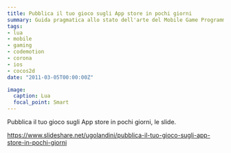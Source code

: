 ```yaml
---
title: Pubblica il tuo gioco sugli App store in pochi giorni
summary: Guida pragmatica allo stato dell'arte del Mobile Game Programming @ Codemotion 2011
tags:
- lua
- mobile
- gaming
- codemotion
- corona
- ios
- cocos2d
date: "2011-03-05T00:00:00Z"

image:
  caption: Lua
  focal_point: Smart
---
```


Pubblica il tuo gioco sugli App store in pochi giorni, le slide.

https://www.slideshare.net/ugolandini/pubblica-il-tuo-gioco-sugli-app-store-in-pochi-giorni

